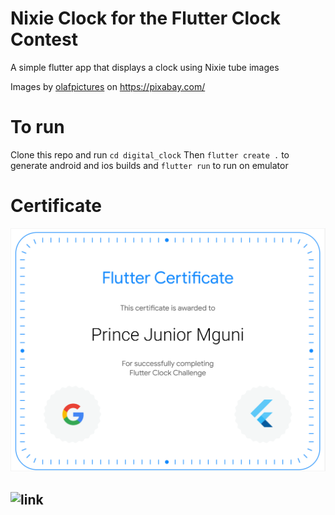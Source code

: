 # Nixie Clock for the Flutter Clock Contest

A simple flutter app that displays a clock using Nixie tube images

Images by [olafpictures](https://pixabay.com/users/olafpictures-2427999/) on https://pixabay.com/

# To run

Clone this repo and run `cd digital_clock`
Then `flutter create .` to generate android and ios builds
and `flutter run` to run on emulator

# Certificate

![Certificate](contest_cert.png)

## ![link](https://www.credential.net/1cdeafb8-de55-43a3-be96-0041ffd05085?key=5e24a52710f0fe347cbdbfd97974e018a9a52e74048471a2541c4c859a152fa3)
